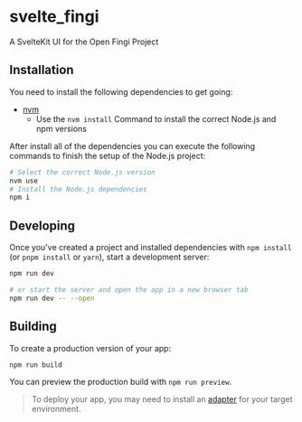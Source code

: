 # svelte_fingi

A SvelteKit UI for the Open Fingi Project

## Installation

You need to install the following dependencies to get going:

- [nvm](https://github.com/nvm-sh/nvm)
    - Use the `nvm install` Command to install the correct Node.js and npm versions

After install all of the dependencies you can execute the following commands to finish the setup of the Node.js project:

```sh
# Select the correct Node.js version
nvm use
# Install the Node.js dependencies
npm i
```

## Developing

Once you've created a project and installed dependencies with `npm install` (or `pnpm install` or `yarn`), start a development server:

```sh
npm run dev

# or start the server and open the app in a new browser tab
npm run dev -- --open
```

## Building

To create a production version of your app:

```sh
npm run build
```

You can preview the production build with `npm run preview`.

> To deploy your app, you may need to install an [adapter](https://svelte.dev/docs/kit/adapters) for your target environment.
